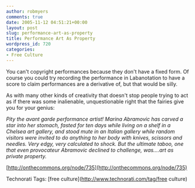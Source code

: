 ```yaml
---
author: robmyers
comments: true
date: 2005-11-12 04:51:21+00:00
layout: post
slug: performance-art-as-property
title: Performance Art As Property
wordpress_id: 720
categories:
- Free Culture
---
```


  
You can't copyright performances because they don't have a fixed form. Of course you could try recording the performance in Labanotation to have a score to claim performances are a derivative of, but that would be silly.  


  
As with many other kinds of creativity that doesn't stop people trying to act as if there was some inalienable, unquestionable right that the fairies give you for your genius:  


  
_Pity the avant garde performance artist! Marina Abramovic has carved a star into her stomach, fasted for ten days while living on a shelf in a Chelsea art gallery, and stood mute in an Italian gallery while random visitors were invited to do anything to her body with knives, scissors and needles. Very edgy, very calculated to shock. But the ultimate taboo, one that even provocateur Abramovic declined to challenge, was….art as private property._  


  
[http://onthecommons.org/node/735](http://onthecommons.org/node/735)  


  


Technorati Tags: [free culture](http://www.technorati.com/tag/free culture)

  



